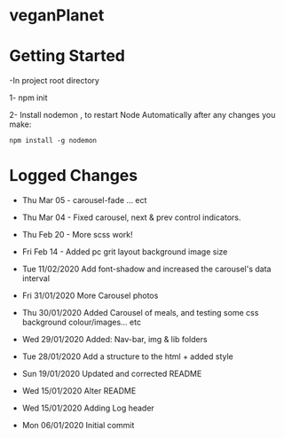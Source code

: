 # veganPlanet


# Getting Started

-In project root directory

 1- npm init

 2- Install nodemon , to restart Node Automatically after any changes you make:

    npm install -g nodemon


  
  
# Logged Changes
- Thu Mar 05 - carousel-fade ... ect

- Thu Mar 04 - Fixed carousel, next & prev control indicators.

-  Thu Feb 20 - More scss work!

- Fri Feb 14 - Added pc grit layout background image size
- Tue 11/02/2020 Add font-shadow and increased the carousel's data interval

- Fri 31/01/2020 More Carousel photos 

- Thu 30/01/2020 Added Carousel of meals, and testing some css background colour/images... etc

- Wed 29/01/2020
    Added:  Nav-bar, img & lib folders

- Tue 28/01/2020 Add a structure to the html + added style

- Sun 19/01/2020 Updated and corrected README

- Wed 15/01/2020 Alter README

- Wed 15/01/2020 Adding Log header

- Mon 06/01/2020 Initial commit



